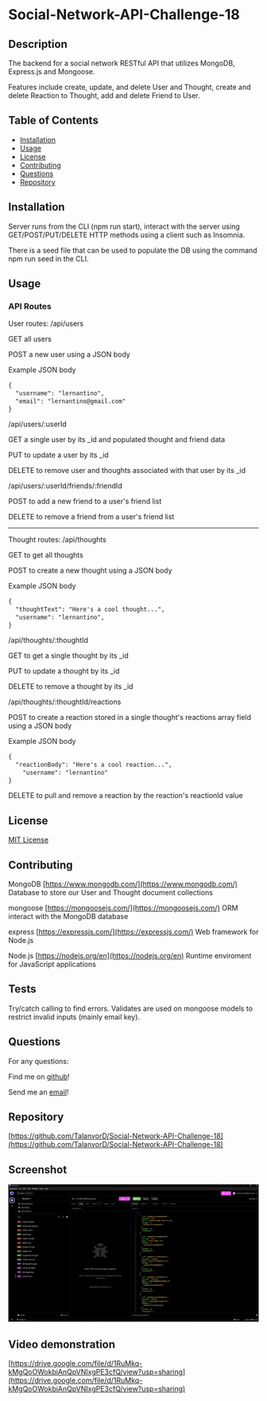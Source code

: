 # Social-Network-API-Challenge-18

## Description

The backend for a social network RESTful API that utilizes MongoDB, Express.js and Mongoose.

Features include create, update, and delete User and Thought, create and delete Reaction to Thought, add and delete Friend to User.

## Table of Contents

- [Installation](#installation)
- [Usage](#usage)
- [License](#license)
- [Contributing](#contributing)
- [Questions](#questions)
- [Repository](#repository)

## Installation

Server runs from the CLI (npm run start), interact with the server using GET/POST/PUT/DELETE HTTP methods using a client such as Insomnia.

There is a seed file that can be used to populate the DB using the command npm run seed in the CLI.

## Usage

### API Routes

User routes: /api/users

GET all users

POST a new user using a JSON body

Example JSON body
```
{
  "username": "lernantino",
  "email": "lernantino@gmail.com"
}
```

/api/users/:userId

GET a single user by its _id and populated thought and friend data

PUT to update a user by its _id

DELETE to remove user and thoughts associated with that user by its _id

/api/users/:userId/friends/:friendId

POST to add a new friend to a user's friend list

DELETE to remove a friend from a user's friend list

---

Thought routes: /api/thoughts

GET to get all thoughts

POST to create a new thought using a JSON body

Example JSON body
```
{
  "thoughtText": "Here's a cool thought...",
  "username": "lernantino",
}
```

/api/thoughts/:thoughtId

GET to get a single thought by its _id

PUT to update a thought by its _id

DELETE to remove a thought by its _id

/api/thoughts/:thoughtId/reactions

POST to create a reaction stored in a single thought's reactions array field using a JSON body

Example JSON body
```
{
  "reactionBody": "Here's a cool reaction...",
	"username": "lernantino"
}
```

DELETE to pull and remove a reaction by the reaction's reactionId value

## License

[MIT License](https://spdx.org/licenses/MIT.html)

## Contributing

MongoDB [https://www.mongodb.com/](https://www.mongodb.com/) Database to store our User and Thought document collections

mongoose [https://mongoosejs.com/](https://mongoosejs.com/) ORM interact with the MongoDB database

express [https://expressjs.com/](https://expressjs.com/) Web framework for Node.js

Node.js [https://nodejs.org/en](https://nodejs.org/en) Runtime enviroment for JavaScript applications

## Tests

Try/catch calling to find errors. Validates are used on mongoose models to restrict invalid inputs (mainly email key).

## Questions

For any questions:

Find me on [github](https://github.com/talanvord)!

Send me an [email](mailto://talanvor_divine@yahoo.com)!

## Repository

[https://github.com/TalanvorD/Social-Network-API-Challenge-18](https://github.com/TalanvorD/Social-Network-API-Challenge-18)

## Screenshot

![screenshot](https://raw.githubusercontent.com/TalanvorD/Social-Network-API-Challenge-18/main/Social-Media-API-Challenge-18.jpg)

## Video demonstration

[https://drive.google.com/file/d/1RuMkq-kMgQoOWokbiAnQpVNIxgPE3cfQ/view?usp=sharing](https://drive.google.com/file/d/1RuMkq-kMgQoOWokbiAnQpVNIxgPE3cfQ/view?usp=sharing)

